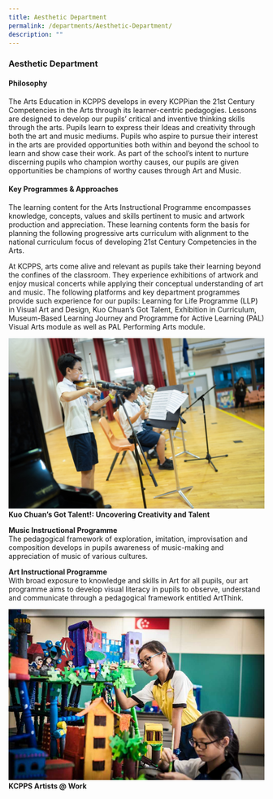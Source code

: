 ```yaml
---
title: Aesthetic Department
permalink: /departments/Aesthetic-Department/
description: ""
---
```

### **Aesthetic Department**

#### **Philosophy**
The Arts Education in KCPPS develops in every KCPPian the 21st Century Competencies in the Arts through its learner-centric pedagogies. Lessons are designed to develop our pupils’ critical and inventive thinking skills through the arts. Pupils learn to express their Ideas and creativity through both the art and music mediums. Pupils who aspire to pursue their interest in the arts are provided opportunities both within and beyond the school to learn and show case their work. As part of the school’s intent to nurture discerning pupils who champion worthy causes, our pupils are given opportunities be champions of worthy causes through Art and Music.

#### **Key Programmes & Approaches**
The learning content for the Arts Instructional Programme encompasses knowledge, concepts, values and skills pertinent to music and artwork production and appreciation. These learning contents form the basis for planning the following progressive arts curriculum with alignment to the national curriculum focus of developing 21st Century Competencies in the Arts.

At KCPPS, arts come alive and relevant as pupils take their learning beyond the confines of the classroom. They experience exhibitions of artwork and enjoy musical concerts while applying their conceptual understanding of art and music. The following platforms and key department programmes provide such experience for our pupils: Learning for Life Programme (LLP) in Visual Art and Design, Kuo Chuan’s Got Talent, Exhibition in Curriculum, Museum-Based Learning Journey and Programme for Active Learning (PAL) Visual Arts module as well as PAL Performing Arts module.

<img src="/images/aes%20dept%201.jpg" 
     style="width:%">
**Kuo Chuan’s Got Talent!: Uncovering Creativity and Talent**

**Music Instructional Programme**<br>
The pedagogical framework of exploration, imitation, improvisation and composition develops in pupils awareness of music-making and appreciation of music of various cultures.

**Art Instructional Programme**<br>
With broad exposure to knowledge and skills in Art for all pupils, our art programme aims to develop visual literacy in pupils to observe, understand and communicate through a pedagogical framework entitled ArtThink.

<img src="/images/aes%20dept%202.jpg" 
     style="width:%">
**KCPPS Artists @ Work**